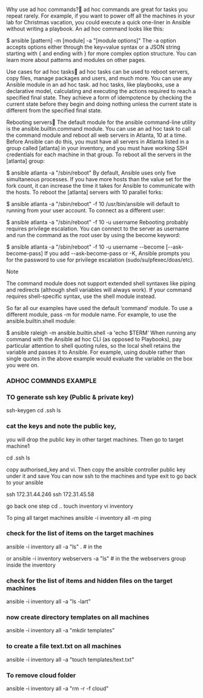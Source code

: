 Why use ad hoc commands?
ad hoc commands are great for tasks you repeat rarely. For example, if you want to power off all the machines in your lab for Christmas vacation, you could execute a quick one-liner in Ansible without writing a playbook. An ad hoc command looks like this:

$ ansible [pattern] -m [module] -a "[module options]"
The -a option accepts options either through the key=value syntax or a JSON string starting with { and ending with } for more complex option structure. You can learn more about patterns and modules on other pages.

Use cases for ad hoc tasks
ad hoc tasks can be used to reboot servers, copy files, manage packages and users, and much more. You can use any Ansible module in an ad hoc task. ad hoc tasks, like playbooks, use a declarative model, calculating and executing the actions required to reach a specified final state. They achieve a form of idempotence by checking the current state before they begin and doing nothing unless the current state is different from the specified final state.

Rebooting servers
The default module for the ansible command-line utility is the ansible.builtin.command module. You can use an ad hoc task to call the command module and reboot all web servers in Atlanta, 10 at a time. Before Ansible can do this, you must have all servers in Atlanta listed in a group called [atlanta] in your inventory, and you must have working SSH credentials for each machine in that group. To reboot all the servers in the [atlanta] group:

$ ansible atlanta -a "/sbin/reboot"
By default, Ansible uses only five simultaneous processes. If you have more hosts than the value set for the fork count, it can increase the time it takes for Ansible to communicate with the hosts. To reboot the [atlanta] servers with 10 parallel forks:

$ ansible atlanta -a "/sbin/reboot" -f 10
/usr/bin/ansible will default to running from your user account. To connect as a different user:

$ ansible atlanta -a "/sbin/reboot" -f 10 -u username
Rebooting probably requires privilege escalation. You can connect to the server as username and run the command as the root user by using the become keyword:

$ ansible atlanta -a "/sbin/reboot" -f 10 -u username --become [--ask-become-pass]
If you add --ask-become-pass or -K, Ansible prompts you for the password to use for privilege escalation (sudo/su/pfexec/doas/etc).

Note

The command module does not support extended shell syntaxes like piping and redirects (although shell variables will always work). If your command requires shell-specific syntax, use the shell module instead.

So far all our examples have used the default ‘command’ module. To use a different module, pass -m for module name. For example, to use the ansible.builtin.shell module:

$ ansible raleigh -m ansible.builtin.shell -a 'echo $TERM'
When running any command with the Ansible ad hoc CLI (as opposed to Playbooks), pay particular attention to shell quoting rules, so the local shell retains the variable and passes it to Ansible. For example, using double rather than single quotes in the above example would evaluate the variable on the box you were on.


### ADHOC COMMNDS EXAMPLE
### TO generate ssh key (Public & private key)
ssh-keygen cd .ssh ls

### cat the keys and note the public key,
 you will drop the public key in other target machines. Then go to target machine1

cd .ssh ls

copy authorised_key and vi. Then copy the ansible controller public key under it and save
You can now ssh to the machines and type exit to go back to your ansible

ssh 172.31.44.246 ssh 172.31.45.58

go back one step cd ..
touch inventory 
vi inventory 


To ping all target machines
ansible -i inventory all -m ping

### check for the list of items on the target machines
ansible -i inventory all -a "ls" .  # in the

or
ansible -i inventory webservers -a "ls"   # in the  the webservers group inside the inventory

### check for the list of items and hidden files on the target machines
ansible -i inventory all -a "ls -lart"

### now create directory templates on all machines
ansible -i inventory all -a "mkdir templates"

### to create a file text.txt on all machines
ansible -i inventory all -a "touch templates/text.txt"

### To remove cloud folder
ansible -i inventory all -a "rm -r -f cloud"